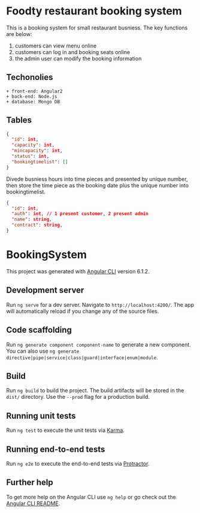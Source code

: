 # Foodty restaurant booking system
This is a booking system for small restaurant busniess.
The key functions are below:
1. customers can view menu online
2. customers can log in and booking seats online
3. the admin user can modify the booking information

## Techonolies
	+ front-end: Angular2
	+ back-end: Node.js 
	+ database: Mongo DB
	
## Tables
````json
{
  "id": int,
  "capacity": int,
  "mincapacity": int,
  "status": int,
  "bookingtimelist": []
}
````
Divede busniess hours into time pieces and presented by unique number, then store the time piece as the booking date plus the unique number into bookingtimelist.
````json
{
  "id": int,
  "auth": int, // 1 present customer, 2 present admin
  "name": string,
  "contract": string,
}
````

# BookingSystem

This project was generated with [Angular CLI](https://github.com/angular/angular-cli) version 6.1.2.

## Development server

Run `ng serve` for a dev server. Navigate to `http://localhost:4200/`. The app will automatically reload if you change any of the source files.

## Code scaffolding

Run `ng generate component component-name` to generate a new component. You can also use `ng generate directive|pipe|service|class|guard|interface|enum|module`.

## Build

Run `ng build` to build the project. The build artifacts will be stored in the `dist/` directory. Use the `--prod` flag for a production build.

## Running unit tests

Run `ng test` to execute the unit tests via [Karma](https://karma-runner.github.io).

## Running end-to-end tests

Run `ng e2e` to execute the end-to-end tests via [Protractor](http://www.protractortest.org/).

## Further help

To get more help on the Angular CLI use `ng help` or go check out the [Angular CLI README](https://github.com/angular/angular-cli/blob/master/README.md).

